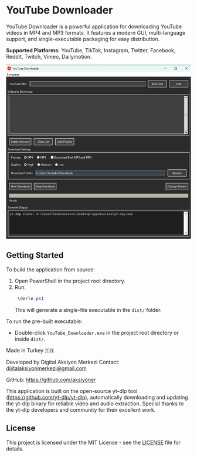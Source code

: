 # YouTube Downloader

YouTube Downloader is a powerful application for downloading YouTube videos in MP4 and MP3 formats. It features a modern GUI, multi-language support, and single-executable packaging for easy distribution.

**Supported Platforms:** YouTube, TikTok, Instagram, Twitter, Facebook, Reddit, Twitch, Vimeo, Dailymotion.

![Screenshot](ss.png) 

## Getting Started

To build the application from source:
1. Open PowerShell in the project root directory.
2. Run:
   ```powershell
   .\derle.ps1
   ```
   This will generate a single-file executable in the `dist/` folder.

To run the pre-built executable:
- Double-click `YouTube_Downloader.exe` in the project root directory or inside `dist/`.


Made in Turkey 🇹🇷

Developed by Digital Aksiyon Merkezi
Contact: dijitalaksiyonmerkezi@gmail.com

GitHub: https://github.com/aksiyoner


This application is built on the open-source yt-dlp tool (https://github.com/yt-dlp/yt-dlp), automatically downloading and updating the yt-dlp binary for reliable video and audio extraction.
Special thanks to the yt-dlp developers and community for their excellent work.


## License

This project is licensed under the MIT License - see the [LICENSE](LICENSE) file for details.
